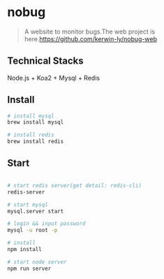 # nobug
>A website to monitor bugs.The web project is here.https://github.com/kerwin-ly/nobug-web

## Technical Stacks
Node.js + Koa2 + Mysql + Redis

## Install
```bash
# install mysql
brew install mysql

# install redis
brew install redis
```

## Start
```bash

# start redis server(get detail: redis-cli)
redis-server

# start mysql
mysql.server start

# login && input password
mysql -u root -p

# install
npm install

# start node server
npm run server

```
